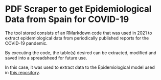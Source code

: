 # PDF Scraper to get Epidemiological Data from Spain for COVID-19

The tool stored consists of an RMarkdown code that was used in 2021 to extract epidemiological data from periodically published reports for the COVID-19 pandemic.

By executing the code, the table(s) desired can be extracted, modified and saved into a spreadsheed for future use. 

In this case, it was used to extract data to the Epidemiological model used in [this repository](https://github.com/EnvBioProM/COVID_Model).